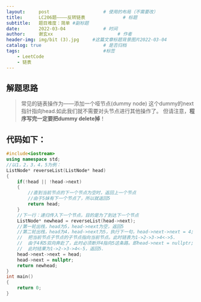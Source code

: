 ```yaml
---
layout:     post   				    # 使用的布局（不需要改）
title:      LC206题————反转链表				# 标题 
subtitle:   题目难度：简单 #副标题
date:       2022-03-04 				# 时间
author:     谢玄xx 						# 作者
header-img: img/bit (3).jpg 	#这篇文章标题背景图片2022-03-04 
catalog: true 						# 是否归档
tags:								#标签
    - LeetCode
    - 链表
---
```


## 解题思路
> 常见的链表操作为——添加一个哑节点(dummy node)
这个dummy的next指针指向head.如此我们就不需要对头节点进行其他操作了。
但请注意，<strong>程序写完一定要把dummy delete掉</strong>！

## 代码如下：
```CPP
#include<iostream>
using namespace std;
//以1，2，3，4，5为例：
ListNode* reverseList(ListNode* head)
{
    if(!head || !head->next)
    {
        //直到当前节点的下一个节点为空时，返回上一个节点
        //由于5妹有下一个节点了，所以就返回5
        return head;
    }
    //下一行：递归传入下一个节点，目的是为了到达下一个节点
    ListNode* newhead = reverseList(head->next);
    //第一轮出栈，head为5，head->next为空，返回5
    //第二轮出栈，head为4，head->next为5，执行下一句，head->next->next = 4;
    //  把当前节点子节点的子节点指向当前节点。此时链表为1->2->3->4<->5.
    //  由于4和5双向奔赴了，此时必须断开4指向5这条路。即head->next = nullptr;
    //  此时结果为1->2->3->4<-5，返回5.
    head->next->next = head;
    head->next = nullptr;
    return newhead;
}
int main()
{
    return 0;
}
```

